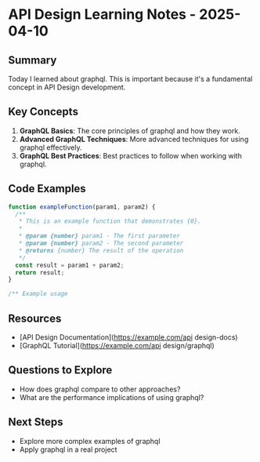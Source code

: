 # API Design Learning Notes - 2025-04-10

## Summary

Today I learned about graphql. This is important because it's a fundamental concept in API Design development.

## Key Concepts

1. **GraphQL Basics**: The core principles of graphql and how they work.
2. **Advanced GraphQL Techniques**: More advanced techniques for using graphql effectively.
3. **GraphQL Best Practices**: Best practices to follow when working with graphql.

## Code Examples

```javascript
function exampleFunction(param1, param2) {
  /**
   * This is an example function that demonstrates {0}.
   *
   * @param {number} param1 - The first parameter
   * @param {number} param2 - The second parameter
   * @returns {number} The result of the operation
   */
  const result = param1 + param2;
  return result;
}

/** Example usage

```

## Resources

- [API Design Documentation](https://example.com/api design-docs)
- [GraphQL Tutorial](https://example.com/api design/graphql)

## Questions to Explore

- How does graphql compare to other approaches?
- What are the performance implications of using graphql?

## Next Steps

- Explore more complex examples of graphql
- Apply graphql in a real project
